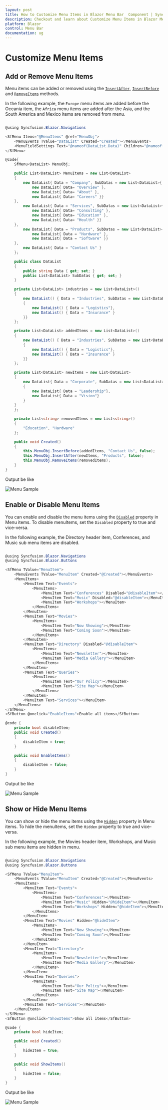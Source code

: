 ```yaml
---
layout: post
title: How to Customize Menu Items in Blazor Menu Bar  Component | Syncfusion
description: Checkout and learn about Customize Menu Items in Blazor Menu Bar  component of Syncfusion, and more details.
platform: Blazor
control: Menu Bar 
documentation: ug
---
```


# Customize Menu Items

## Add or Remove Menu Items

Menu items can be added or removed using the [`InsertAfter`](https://help.syncfusion.com/cr/blazor/Syncfusion.Blazor~Syncfusion.Blazor.Navigations.SfContextMenu~InsertAfter.html), [`InsertBefore`](https://help.syncfusion.com/cr/blazor/Syncfusion.Blazor~Syncfusion.Blazor.Navigations.SfContextMenu~InsertBefore.html) and [`RemoveItems`](https://help.syncfusion.com/cr/blazor/Syncfusion.Blazor~Syncfusion.Blazor.Navigations.SfContextMenu~RemoveItems.html) methods.

In the following example, the `Europe` menu items are added before the Oceania item, the `Africa` menu items are added after the Asia, and the South America and Mexico items are removed from menu.

```csharp

@using Syncfusion.Blazor.Navigations

<SfMenu Items="@MenuItems" @ref="MenuObj">
    <MenuEvents TValue="DataList" Created="Created"></MenuEvents>
    <MenuFieldSettings Text="@nameof(DataList.Data)" Children="@nameof(DataList.SubDatas)"></MenuFieldSettings>
</SfMenu>

@code{
    SfMenu<DataList> MenuObj;

    public List<DataList> MenuItems = new List<DataList>
    {
        new DataList{ Data = "Company", SubDatas = new List<DataList>{
            new DataList{ Data= "Overview" },
            new DataList{ Data= "About" },
            new DataList{ Data= "Careers" }}
    },
        new DataList{ Data = "Services", SubDatas = new List<DataList>{
            new DataList{ Data= "Consulting" },
            new DataList{ Data= "Education" },
            new DataList{ Data= "Health" }}
    },
        new DataList{ Data = "Products", SubDatas = new List<DataList>{
            new DataList{ Data = "Hardware" },
            new DataList{ Data = "Software" }}
    },
        new DataList{ Data = "Contact Us" }
    };

    public class DataList
    {
        public string Data { get; set; }
        public List<DataList> SubDatas { get; set; }
    }

    private List<DataList> industries = new List<DataList>()
    {
        new DataList() { Data = "Industries", SubDatas = new List<DataList>()
        {
            new DataList() { Data = "Logistics"},
            new DataList() { Data = "Insurance" }
        }}
    };

    private List<DataList> addedItems = new List<DataList>()
    {
        new DataList() { Data = "Industries", SubDatas = new List<DataList>()
        {
            new DataList() { Data = "Logistics"},
            new DataList() { Data = "Insurance" }
        }}
    };

    private List<DataList> newItems = new List<DataList>
    {
        new DataList{ Data = "Corporate", SubDatas = new List<DataList>
        {
            new DataList{ Data = "Leadership"},
            new DataList{ Data = "Vision"}
        }
    }
    };

    private List<string> removedItems = new List<string>()
    {
        "Education", "Hardware"
    };

    public void Created()
    {
        this.MenuObj.InsertBefore(addedItems, "Contact Us", false);
        this.MenuObj.InsertAfter(newItems, "Products", false);
        this.MenuObj.RemoveItems(removedItems);
    }
}

```

Output be like

![Menu Sample](./../images/menu-insertbefore.png)

## Enable or Disable Menu Items

You can enable and disable the menu items using the [`Disabled`](https://help.syncfusion.com/cr/blazor/Syncfusion.Blazor.Navigations.MenuItem.html#Syncfusion_Blazor_Navigations_MenuItem_Disabled) property in Menu items. To disable menuItems, set the `Disabled` property to true and vice-versa.

In the following example, the Directory header item, Conferences, and Music sub menu items are disabled.

```csharp

@using Syncfusion.Blazor.Navigations
@using Syncfusion.Blazor.Buttons

<SfMenu TValue="MenuItem">
    <MenuEvents TValue="MenuItem" Created="@Created"></MenuEvents>
    <MenuItems>
        <MenuItem Text="Events">
            <MenuItems>
                <MenuItem Text="Conferences" Disabled="@disableItem"></MenuItem>
                <MenuItem Text="Music" Disabled="@disableItem"></MenuItem>
                <MenuItem Text="Workshops"></MenuItem>
            </MenuItems>
        </MenuItem>
        <MenuItem Text="Movies">
            <MenuItems>
                <MenuItem Text="Now Showing"></MenuItem>
                <MenuItem Text="Coming Soon"></MenuItem>
            </MenuItems>
        </MenuItem>
        <MenuItem Text="Directory" Disabled="@disableItem">
            <MenuItems>
                <MenuItem Text="Newsletter"></MenuItem>
                <MenuItem Text="Media Gallery"></MenuItem>
            </MenuItems>
        </MenuItem>
        <MenuItem Text="Queries">
            <MenuItems>
                <MenuItem Text="Our Policy"></MenuItem>
                <MenuItem Text="Site Map"></MenuItem>
            </MenuItems>
        </MenuItem>
        <MenuItem Text="Services"></MenuItem>
    </MenuItems>
</SfMenu>
<SfButton @onclick="EnableItems">Enable all items</SfButton>

@code {
    private bool disableItem;
    public void Created()
    {
        disableItem = true;
    }

    public void EnableItems()
    {
        disableItem = false;
    }
}

```

Output be like

![Menu Sample](./../images/menu-enable.png)

## Show or Hide Menu Items

You can show or hide the menu items using the [`Hidden`](https://help.syncfusion.com/cr/blazor/Syncfusion.Blazor.Navigations.MenuItem.html#Syncfusion_Blazor_Navigations_MenuItem_Hidden) property in Menu items. To hide the menuItems, set the `Hidden` property to true and vice-versa.

In the following example, the Movies header item, Workshops, and Music sub menu items are hidden in menu.

```csharp

@using Syncfusion.Blazor.Navigations
@using Syncfusion.Blazor.Buttons

<SfMenu TValue="MenuItem">
    <MenuEvents TValue="MenuItem" Created="@Created"></MenuEvents>
    <MenuItems>
        <MenuItem Text="Events">
            <MenuItems>
                <MenuItem Text="Conferences"></MenuItem>
                <MenuItem Text="Music" Hidden="@hideItem"></MenuItem>
                <MenuItem Text="Workshops" Hidden="@hideItem"></MenuItem>
            </MenuItems>
        </MenuItem>
        <MenuItem Text="Movies" Hidden="@hideItem">
            <MenuItems>
                <MenuItem Text="Now Showing"></MenuItem>
                <MenuItem Text="Coming Soon"></MenuItem>
            </MenuItems>
        </MenuItem>
        <MenuItem Text="Directory">
            <MenuItems>
                <MenuItem Text="Newsletter"></MenuItem>
                <MenuItem Text="Media Gallery"></MenuItem>
            </MenuItems>
        </MenuItem>
        <MenuItem Text="Queries">
            <MenuItems>
                <MenuItem Text="Our Policy"></MenuItem>
                <MenuItem Text="Site Map"></MenuItem>
            </MenuItems>
        </MenuItem>
        <MenuItem Text="Services"></MenuItem>
    </MenuItems>
</SfMenu>
<SfButton @onclick="ShowItems">Show all items</SfButton>

@code {
    private bool hideItem;

    public void Created()
    {
        hideItem = true;
    }

    public void ShowItems()
    {
        hideItem = false;
    }
}

```

Output be like

![Menu Sample](./../images/menu-show.png)